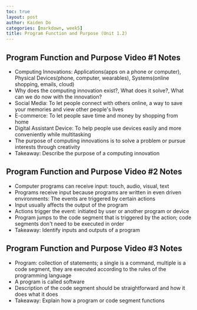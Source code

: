 ```yaml
---
toc: true
layout: post
author: Kaiden Do
categories: [markdown, week5]
title: Program Function and Purpose (Unit 1.2)
---
```


## Program Function and Purpose Video #1 Notes
- Computing Innovations: Applications(apps on a phone or computer), Physical Devices(phone, computer, wearables), Systems(online shopping, emails, cloud)
- Why does the computing innovation exist?, What does it solve?, What can we do now with the innovation?
- Social Media: To let people connect with others online, a way to save your memories and view other people's lives
- E-commerce: To let people save time and money by shopping from home
- Digital Assistant Device: To help people use devices easily and more conveniently while multitasking
- The purpose of computing innovations is to solve a problem or pursue interests through creativity
- Takeaway: Describe the purpose of a computing innovation

## Program Function and Purpose Video #2 Notes
- Computer programs can receive input: touch, audio, visual, text
- Programs receive input because programs are written in even driven environments: The events are triggered by certain actions
- Input usually affects the output of the program
- Actions trigger the event: initiated by user or another program or device
- Program jumps to the code segment that is triggered by the action; code segments don't need to be executed in order
- Takeaway: Identify inputs and outputs of a program

## Program Function and Purpose Video #3 Notes
- Program: collection of statements; a single is a command, multiple is a code segment, they are executed according to the rules of the programming language
- A program is called software
- Description of the code segment should be straightforward and how it does what it does
- Takeaway: Explain how a program or code segment functions